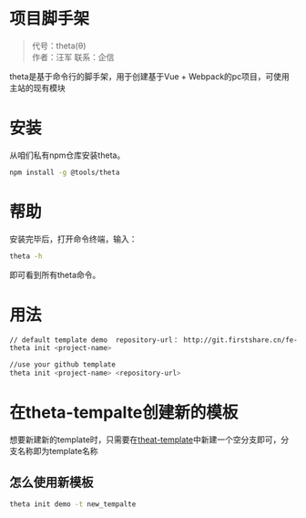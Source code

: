 # 项目脚手架
> 代号：theta(θ)  
> 作者：汪军 
> 联系：企信

theta是基于命令行的脚手架，用于创建基于Vue + Webpack的pc项目，可使用主站的现有模块  

# 安装
从咱们私有npm仓库安装theta。
```bash
npm install -g @tools/theta
```

# 帮助
安装完毕后，打开命令终端，输入：
```bash
theta -h
```
即可看到所有theta命令。

# 用法
```bash
// default template demo  repository-url： http://git.firstshare.cn/fe-tools/theta-template
theta init <project-name>

//use your github template
theta init <project-name> <repository-url>
```

# 在theta-tempalte创建新的模板
想要新建新的template时，只需要在[theat-template](http://git.firstshare.cn/fe-tools/theta-template)中新建一个空分支即可，分支名称即为template名称

## 怎么使用新模板
```bash
theta init demo -t new_tempalte
```